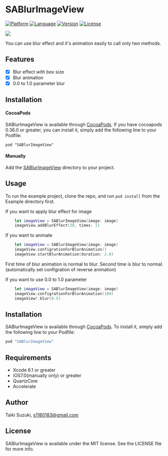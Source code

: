 # SABlurImageView

[![Platform](http://img.shields.io/badge/platform-ios-blue.svg?style=flat
)](https://developer.apple.com/iphone/index.action)
[![Language](http://img.shields.io/badge/language-swift-brightgreen.svg?style=flat
)](https://developer.apple.com/swift)
[![Version](https://img.shields.io/cocoapods/v/SABlurImageView.svg?style=flat)](http://cocoapods.org/pods/SABlurImageView)
[![License](https://img.shields.io/cocoapods/l/SABlurImageView.svg?style=flat)](http://cocoapods.org/pods/SABlurImageView)

![](./SampleImage/sample.gif)

You can use blur effect and it's animation easily to call only two methods.

## Features

- [x] Blur effect with box size
- [x] Blur animation
- [x] 0.0 to 1.0 parameter blur

## Installation

#### CocoaPods

SABlurImageView is available through [CocoaPods](http://cocoapods.org). If you have cocoapods 0.36.0 or greater, you can install
it, simply add the following line to your Podfile:

    pod "SABlurImageView"

#### Manually

Add the [SABlurImageView](./SABlurImageView) directory to your project. 

## Usage

To run the example project, clone the repo, and run `pod install` from the Example directory first.

If you want to apply blur effect for image

```swift
	let imageView = SABlurImageView(image: image)
	imageView.addBlurEffect(30, times: 1)	
```

If you want to animate

```swift
	let imageView = SABlurImageView(image: image)
	imageView.configrationForBlurAnimation()
	imageView.startBlurAnimation(duration: 2.0)
```

First time of blur animation is normal to blur. Second time is blur to normal. (automatically set configration of reverse animation)

If you want to use 0.0 to 1.0 parameter

```swift
	let imageView = SABlurImageView(image: image)
	imageView.configrationForBlurAnimation(100)
	imageView?.blur(0.5)
```

## Installation

SABlurImageView is available through [CocoaPods](http://cocoapods.org). To install
it, simply add the following line to your Podfile:

```ruby
pod "SABlurImageView"
```
## Requirements

- Xcode 6.1 or greater
- iOS7.0(manually only) or greater
- QuartzCore
- Accelerate

## Author

Taiki Suzuki, s1180183@gmail.com

## License

SABlurImageView is available under the MIT license. See the LICENSE file for more info.
